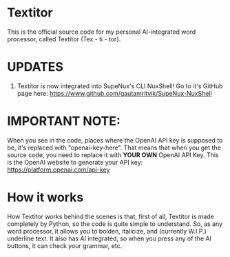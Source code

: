 # Textitor
This is the official source code for my personal AI-integrated word processor, called Textitor (Tex - ti - tor).

# UPDATES
1. Textitor is now integrated into SupeNux's CLI NuxShell! Go to it's GitHub page here: https://www.github.com/gautamritvik/SupeNux-NuxShell

# IMPORTANT NOTE:
When you see in the code, places where the OpenAI API key is supposed to be, it's replaced with "openai-key-here". That means that when you get the source code, you need to replace it with **YOUR OWN** OpenAI API Key. This is the OpenAI website to generate your API key: https://platform.openai.com/api-key

# How it works
How Textitor works behind the scenes is that, first of all, Textitor is made completely by Python, so the code is quite simple to understand. So, as any word processor, it allows you to bolden, italicize, and (currently W.I.P.) underline text. It also has AI integrated, so when you press any of the AI buttons, it can check your grammar, etc.
